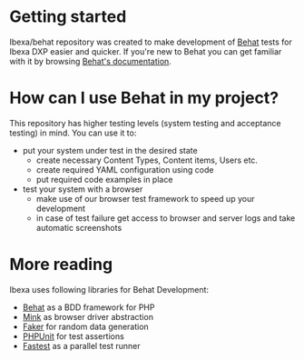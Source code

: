 # Getting started

Ibexa/behat repository was created to make development of [Behat](https://behat.org/en/latest/) tests for Ibexa DXP easier and quicker. If you're new to Behat you can get familiar with it by browsing [Behat's documentation](https://docs.behat.org/en/latest/guides.html).

# How can I use Behat in my project?

This repository has higher testing levels (system testing and acceptance testing) in mind. You can use it to:
* put your system under test in the desired state
  - create necessary Content Types, Content items, Users etc.
  - create required YAML configuration using code
  - put required code examples in place
* test your system with a browser
  - make use of our browser test framework to speed up your development
  - in case of test failure get access to browser and server logs and take automatic screenshots

# More reading

Ibexa uses following libraries for Behat Development:
- [Behat](https://behat.org/en/latest/) as a BDD framework for PHP
- [Mink](http://mink.behat.org/en/latest/) as browser driver abstraction
- [Faker](https://github.com/fzaninotto/Faker) for random data generation
- [PHPUnit](https://phpunit.de/) for test assertions
- [Fastest](https://github.com/liuggio/fastest) as a parallel test runner
